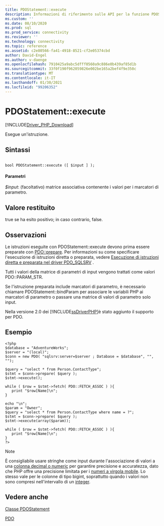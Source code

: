 ```yaml
---
title: PDOStatement::execute
description: Informazioni di riferimento sulle API per la funzione PDOStatement::execute nel driver Microsoft PDO_SQLSRV per PHP per SQL Server.
ms.custom: ''
ms.date: 08/10/2020
ms.prod: sql
ms.prod_service: connectivity
ms.reviewer: ''
ms.technology: connectivity
ms.topic: reference
ms.assetid: c2e80566-fa41-4918-8521-cf2e05374cbd
author: David-Engel
ms.author: v-daenge
ms.openlocfilehash: 7910425a9abc5dfff0560a9c886e0b439af85d1b
ms.sourcegitcommit: 33f0f190f962059826e002be165a2bef4f9e350c
ms.translationtype: MT
ms.contentlocale: it-IT
ms.lasthandoff: 01/30/2021
ms.locfileid: "99206352"
---
```

# <a name="pdostatementexecute"></a>PDOStatement::execute
[!INCLUDE[Driver_PHP_Download](../../includes/driver_php_download.md)]

Esegue un'istruzione.  
  
## <a name="syntax"></a>Sintassi  
  
```  
  
bool PDOStatement::execute ([ $input ] );  
```  
  
#### <a name="parameters"></a>Parametri  
*$input*: (facoltativo) matrice associativa contenente i valori per i marcatori di parametro.  
  
## <a name="return-value"></a>Valore restituito  
true se ha esito positivo; in caso contrario, false.  
  
## <a name="remarks"></a>Osservazioni  
Le istruzioni eseguite con PDOStatement::execute devono prima essere preparate con [PDO::prepare](../../connect/php/pdo-prepare.md). Per informazioni su come specificare l'esecuzione di istruzioni diretta o preparata, vedere [Esecuzione di istruzioni diretta e preparata nel driver PDO_SQLSRV](../../connect/php/direct-statement-execution-prepared-statement-execution-pdo-sqlsrv-driver.md) .  
  
Tutti i valori della matrice di parametri di input vengono trattati come valori PDO::PARAM_STR.  
  
Se l'istruzione preparata include marcatori di parametro, è necessario chiamare PDOStatement::bindParam per associare le variabili PHP ai marcatori di parametro o passare una matrice di valori di parametro solo input.  
  
Nella versione 2.0 dei [!INCLUDE[ssDriverPHP](../../includes/ssdriverphp_md.md)]è stato aggiunto il supporto per PDO.  
  
## <a name="example"></a>Esempio  
  
```  
<?php  
$database = "AdventureWorks";  
$server = "(local)";  
$conn = new PDO( "sqlsrv:server=$server ; Database = $database", "", "");  
  
$query = "select * from Person.ContactType";  
$stmt = $conn->prepare( $query );  
$stmt->execute();  
  
while ( $row = $stmt->fetch( PDO::FETCH_ASSOC ) ){  
   print "$row[Name]\n";  
}  
  
echo "\n";  
$param = "Owner";  
$query = "select * from Person.ContactType where name = ?";  
$stmt = $conn->prepare( $query );  
$stmt->execute(array($param));  
  
while ( $row = $stmt->fetch( PDO::FETCH_ASSOC ) ){  
   print "$row[Name]\n";  
}  
?>  
```  
  
> [!NOTE]
> È consigliabile usare stringhe come input durante l'associazione di valori a una [colonna decimal o numeric](../../t-sql/data-types/decimal-and-numeric-transact-sql.md) per garantire precisione e accuratezza, dato che PHP offre una precisione limitata per i [numeri a virgola mobile](https://php.net/manual/en/language.types.float.php). Lo stesso vale per le colonne di tipo bigint, soprattutto quando i valori non sono compresi nell'intervallo di un [integer](../../t-sql/data-types/int-bigint-smallint-and-tinyint-transact-sql.md).

## <a name="see-also"></a>Vedere anche  
[Classe PDOStatement](../../connect/php/pdostatement-class.md)

[PDO](https://php.net/manual/book.pdo.php)  
  
